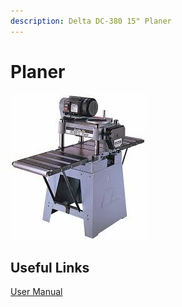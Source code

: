 ```yaml
---
description: Delta DC-380 15" Planer
---
```


# Planer

![](../.gitbook/assets/Delta-DC380-Planer.png)

## Useful Links

[User Manual](https://drive.google.com/open?id=184HtErccmhWI9fwgCtR0Asoz6BFovcDQ)

